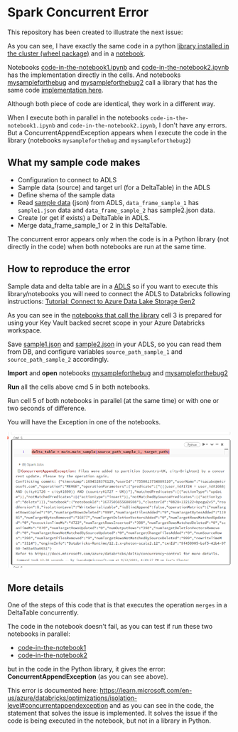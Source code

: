 # Spark Concurrent Error


This repository has been created to illustrate the next issue:

As you can see, I have exactly the same code in a python [library installed in the cluster (wheel package)](src/sample/concurrent_error/main.py) and in a [notebook](notebooks/code-in-the-notebook1.ipynb). 

Notebooks [code-in-the-notebook1.ipynb](notebooks/code-in-the-notebook1.ipynb) and [code-in-the-notebook2.ipynb](notebooks/code-in-the-notebook2.ipynb) has the implementation directly in the cells.
And notebooks [mysampleforthebug](notebooks/mysampleforthebug.ipynb) and [mysampleforthebug2](notebooks/mysampleforthebug2.ipynb) call a library that has the same code [implementation here](src/sample/concurrent_error/main.py).

Although both piece of code are identical, they work in a different way. 

When I execute both in parallel in the notebooks `code-in-the-notebook1.ipynb` and `code-in-the-notebook2.ipynb`, I don't have any errors.
But a ConcurrentAppendException appears when I execute the code in the library (notebooks `mysampleforthebug` and `mysampleforthebug2`)

## What my sample code makes
- Configuration to connect to ADLS
- Sample data (source) and target url (for a DeltaTable) in the ADLS
- Define shema of the sample data
- Read [sample data](sample-data) (json) from ADLS, `data_frame_sample_1` has `sample1.json` data and `data_frame_sample_2` has sample2.json data.
- Create (or get if exists) a DeltaTable in ADLS.
- Merge data_frame_sample_1 or 2 in this DeltaTable.

The concurrent error appears only when the code is in a Python library (not directly in the code) when both notebooks are run at the same time.

## How to reproduce the error
Sample data and delta table are in a [ADLS](https://learn.microsoft.com/en-us/azure/storage/blobs/data-lake-storage-introduction) so if you want to execute this library/notebooks you will need to connect the ADLS to Databricks following instructions: [Tutorial: Connect to Azure Data Lake Storage Gen2](https://learn.microsoft.com/en-us/azure/databricks/getting-started/connect-to-azure-storage) 

As you can see in the [notebooks that call the library](notebooks/mysampleforthebug2.ipynb) cell 3 is prepared for using your Key Vault backed secret scope in your Azure Databricks workspace.

Save [sample1.json](sample-data/sample1.json) and [sample2.json](sample-data/sample2.json) in your ADLS, so you can read them from DB, and configure variables `source_path_sample_1` and `source_path_sample_2` accordingly.

**Import** and **open** notebooks [mysampleforthebug](notebooks/mysampleforthebug.ipynb) and [mysampleforthebug2](notebooks/mysampleforthebug2.ipynb)

**Run** all the cells above cmd 5 in both notebooks.

Run cell 5 of both notebooks in parallel (at the same time) or with one or two seconds of difference.

You will have the Exception in one of the notebooks.

![exception](img/exception1.png)

## More details

One of the steps of this code that is that executes the operation `merges` in a DeltaTable concurrently.

The code in the notebook doesn't fail, as you can test if run these two notebooks in parallel:
- [code-in-the-notebook1](notebooks/code-in-the-notebook1.ipynb)
- [code-in-the-notebook2](notebooks/code-in-the-notebook2.ipynb)

but in the code in the Python library, it gives the error: **ConcurrentAppendException**
(as you can see above).

This error is documented here:
https://learn.microsoft.com/en-us/azure/databricks/optimizations/isolation-level#concurrentappendexception
and as you can see in the code, the statement that solves the issue is implemented.
It solves the issue if the code is being executed in the notebook, but not in a library in Python.

